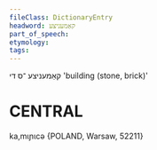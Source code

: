 ```yaml
---
fileClass: DictionaryEntry
headword: קאַמעניצע
part_of_speech: 
etymology: 
tags: 
---
```

קאַמעניצע
־ס
די 
'building (stone, brick)'

CENTRAL
========

ka,mɩɲɩcə {POLAND, Warsaw, 52211}
